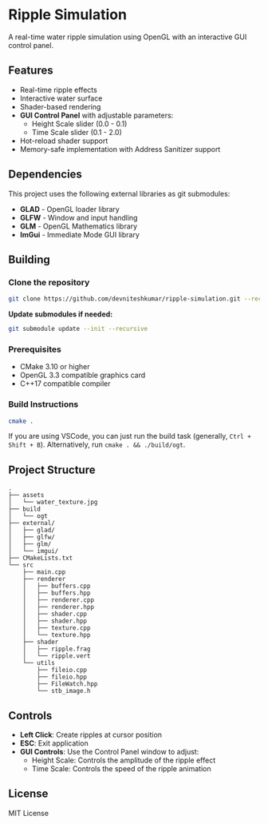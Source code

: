 # Ripple Simulation

A real-time water ripple simulation using OpenGL with an interactive GUI control panel.

## Features

- Real-time ripple effects
- Interactive water surface
- Shader-based rendering
- **GUI Control Panel** with adjustable parameters:
  - Height Scale slider (0.0 - 0.1)
  - Time Scale slider (0.1 - 2.0)
- Hot-reload shader support
- Memory-safe implementation with Address Sanitizer support

## Dependencies

This project uses the following external libraries as git submodules:
- **GLAD** - OpenGL loader library
- **GLFW** - Window and input handling
- **GLM** - OpenGL Mathematics library
- **ImGui** - Immediate Mode GUI library

## Building

### Clone the repository
```sh
git clone https://github.com/devniteshkumar/ripple-simulation.git --recurse-submodules
```
**Update submodules if needed:**
```sh
git submodule update --init --recursive
```

### Prerequisites

- CMake 3.10 or higher
- OpenGL 3.3 compatible graphics card
- C++17 compatible compiler

### Build Instructions

```bash
cmake .
```
If you are using VSCode, you can just run the build task (generally, `Ctrl + Shift + B`).
Alternatively, run `cmake . && ./build/ogt`.

## Project Structure
```
.
├── assets
│   └── water_texture.jpg
├── build
│   └── ogt
├── external/
│   ├── glad/
│   ├── glfw/
│   ├── glm/
│   └── imgui/
├── CMakeLists.txt
└── src
    ├── main.cpp
    ├── renderer
    │   ├── buffers.cpp
    │   ├── buffers.hpp
    │   ├── renderer.cpp
    │   ├── renderer.hpp
    │   ├── shader.cpp
    │   ├── shader.hpp
    │   ├── texture.cpp
    │   └── texture.hpp
    ├── shader
    │   ├── ripple.frag
    │   └── ripple.vert
    └── utils
        ├── fileio.cpp
        ├── fileio.hpp
        ├── FileWatch.hpp
        └── stb_image.h
```

## Controls

- **Left Click**: Create ripples at cursor position
- **ESC**: Exit application
- **GUI Controls**: Use the Control Panel window to adjust:
  - Height Scale: Controls the amplitude of the ripple effect
  - Time Scale: Controls the speed of the ripple animation

## License

MIT License

